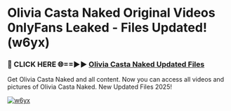# Olivia Casta Naked Original Videos 0nlyFans Leaked - Files Updated! (w6yx)

<h3>🔴 CLICK HERE 🌐==►► <a href="https://tinyurl.com/up5wt9bj" rel="nofollow">Olivia Casta Naked Updated Files</a></h3>

Get Olivia Casta Naked and all content. Now you can access all videos and pictures of Olivia Casta Naked. New Updated Files 2025!

[![w6yx](https://i.imgur.com/ABiUzMV.gif)](https://tinyurl.com/up5wt9bj)
